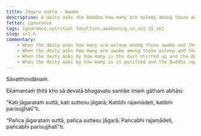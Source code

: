 ```yaml
---
title: Jāgara sutta - Awake
description: A deity asks the Buddha how many are asleep among those awake, how many are awake among those asleep, how many stir up the dust, and how many purify it.
fetter: ignorance
tags: ignorance,spiritual faculties,awakening,sn,sn1-11,sn1
slug: sn1.6
commentary:
    - When the deity asks how many are asleep among those awake and the Buddha replies with five, this refers to the five lower fetters of personal existence, doubt, adherence to rules and observances, sensual desire, and ill will. These fetters keep one “asleep" even in the presence of wisdom.
    - When the deity asks how many are awake among those asleep and the Buddha replies with five, this refers to the five spiritual faculties of |confidence::faith|, energy, mindfulness, collectedness, and wisdom. These faculties keep one “awake" and mindful even in the midst of ignorance.
    - When the deity asks by how many is the dust stirred up and the Buddha replies with five, this refers to the five hindrances of sensual desire, ill will, sloth and torpor, restlessness and worry, and doubt. These hindrances cloud the mind with impurities.
    - When the deity asks by how many is it purified and the Buddha replies with five, this refers to the same five spiritual faculties — confidence, energy, mindfulness, collectedness, and wisdom. These faculties purify the mind, leading to clarity and liberation.
---
```


Sāvatthinidānaṁ.

Ekamantaṁ ṭhitā kho sā devatā bhagavato santike imaṁ gāthaṁ abhāsi:

“Kati jāgarataṁ suttā,
kati suttesu jāgarā;
Katibhi rajamādeti,
katibhi parisujjhatī”ti.

“Pañca jāgarataṁ suttā,
pañca suttesu jāgarā;
Pañcabhi rajamādeti,
pañcabhi parisujjhatī”ti.
